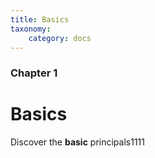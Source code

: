 ```yaml
---
title: Basics
taxonomy:
    category: docs
---
```


### Chapter 1

# Basics

Discover the **basic** principals1111
